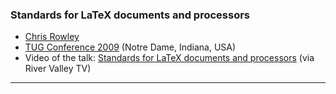 

### Standards for LaTeX documents and processors

+ [Chris Rowley]({{site.baseurl}}/about/team/#chris-rowley)
+ [TUG Conference 2009](http://tug.org/tug2009/) (Notre Dame, Indiana, USA)
+ Video of the talk: [Standards for LaTeX documents and processors](http://www.zeeba.tv/standards-for-latex-documents-and-processors/) (via River Valley TV)

***

